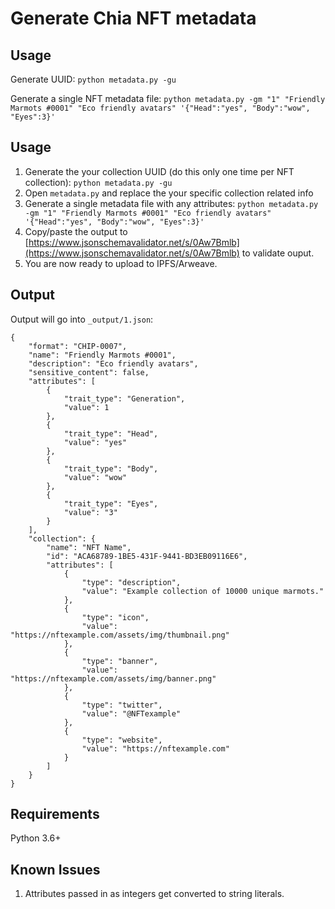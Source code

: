 # Generate Chia NFT metadata

## Usage

Generate UUID:
`python metadata.py -gu`

Generate a single NFT metadata file:
`python metadata.py -gm "1" "Friendly Marmots #0001" "Eco friendly avatars" '{"Head":"yes", "Body":"wow", "Eyes":3}'`

## Usage

1. Generate the your collection UUID (do this only one time per NFT collection): `python metadata.py -gu`
1. Open `metadata.py` and replace the your specific collection related info
1. Generate a single metadata file with any attributes: `python metadata.py -gm "1" "Friendly Marmots #0001" "Eco friendly avatars" '{"Head":"yes", "Body":"wow", "Eyes":3}'`
1. Copy/paste the output to [https://www.jsonschemavalidator.net/s/0Aw7Bmlb](https://www.jsonschemavalidator.net/s/0Aw7Bmlb) to validate ouput.
1. You are now ready to upload to IPFS/Arweave.

## Output

Output will go into `_output/1.json`:
```
{
    "format": "CHIP-0007",
    "name": "Friendly Marmots #0001",
    "description": "Eco friendly avatars",
    "sensitive_content": false,
    "attributes": [
        {
            "trait_type": "Generation",
            "value": 1
        },
        {
            "trait_type": "Head",
            "value": "yes"
        },
        {
            "trait_type": "Body",
            "value": "wow"
        },
        {
            "trait_type": "Eyes",
            "value": "3"
        }
    ],
    "collection": {
        "name": "NFT Name",
        "id": "ACA68789-1BE5-431F-9441-BD3EB09116E6",
        "attributes": [
            {
                "type": "description",
                "value": "Example collection of 10000 unique marmots."
            },
            {
                "type": "icon",
                "value": "https://nftexample.com/assets/img/thumbnail.png"
            },
            {
                "type": "banner",
                "value": "https://nftexample.com/assets/img/banner.png"
            },
            {
                "type": "twitter",
                "value": "@NFTexample"
            },
            {
                "type": "website",
                "value": "https://nftexample.com"
            }
        ]
    }
}
```
## Requirements

Python 3.6+

## Known Issues

1. Attributes passed in as integers get converted to string literals.